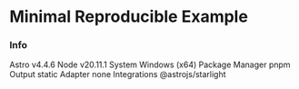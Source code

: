 # Minimal Reproducible Example

### Info
Astro                    v4.4.6
Node                     v20.11.1
System                   Windows (x64)
Package Manager          pnpm
Output                   static
Adapter                  none
Integrations             @astrojs/starlight

